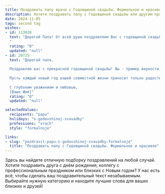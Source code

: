 ```yaml
---
title: Поздравить папу врача с Годовщиной свадьбы. Формальное и красивое
description: Хотите поздравить папу с Годовщиной свадьбы или другим праздником? Наш ИИ создаст незабываемое поздравление, а вы обязательно выделитесь среди других.  
date: 2024-11-05
tags: second tag
wishes:
- id: 113028
  text: "Дорогой Папа! От всей души поздравляем Вас с годовщиной свадьбы! Желаем Вам и маме крепкого здоровья, долгих лет счастливой совместной жизни, наполненной любовью, взаимопониманием и радостью.  Пусть ваш семейный очаг всегда будет тёплым и уютным.  Ваш профессионализм и преданность своему делу, как врача, достойны глубокого уважения.  Пусть  всё задуманное сбудется, а  жизнь радует новыми достижениями и прекрасными моментами! С юбилеем!
  "
  rating: "0"
  updated: "null"
- id: 20725
  text: "Дорогой папа,
  
  Поздравляю вас с прекрасной годовщиной свадьбы! Вы - пример верности, любви и взаимопонимания, которые вдохновляют всех вокруг. Ваш союз, как и ваша профессиональная деятельность, служит примером высоких стандартов и человеческих ценностей.
  
  Пусть каждый новый год вашей совместной жизни приносит только радость, здоровье и новые счастливые воспоминания. Ваша любовь и забота, как врачей души и тела, делают мир вокруг лучше.
  
  С глубоким уважением и любовью,
  [Ваше Имя]"
  rating: "0"
  updated: "null"

selectedValues:
  recipients: "papu"
  holidays: "s-godovshinoj-svavadby"
  professions: "vrach"
  style: "formalnoje"

links:
- slug: "pozdravit-papu-s-godovshinoj-svavadby-formalnoje"
  title: "Поздравить папу с Годовщиной свадьбы. Формальное и красивое"
---
```


Здесь вы найдете отличную подборку поздравлений на любой случай.
Хотите поздравить друга с днём рождения, коллегу с профессиональным праздником или близких с Новым годом? У нас есть всё, чтобы сделать ваш поздравительный текст незабываемым. Выбирайте нужную категорию и находите лучшие слова для ваших близких и друзей!
